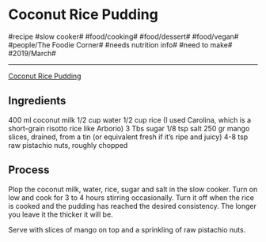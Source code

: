 # Coconut Rice Pudding
#recipe #slow cooker# #food/cooking# #food/dessert# #food/vegan#  #people/The Foodie Corner# #needs nutrition info# #need to make# #2019/March#
- - - -
[Coconut Rice Pudding](http://www.thefoodiecorner.gr/en/slow-cooker-en/slow-cooker-vegan-coconut-rice-pudding-mango-pistachio-recipe/)

## Ingredients 
400 ml coconut milk
1/2 cup water
1/2 cup rice (I used Carolina, which is a short-grain risotto rice like Arborio)
3 Tbs sugar
1/8 tsp salt
250 gr mango slices, drained, from a tin (or equivalent fresh if it’s ripe and juicy)
4-8 tsp raw pistachio nuts, roughly chopped

## Process
Plop the coconut milk, water, rice, sugar and salt in the slow cooker. Turn on low and cook for 3 to 4 hours stirring occasionally. Turn it off when the rice is cooked and the pudding has reached the desired consistency. The longer you leave it the thicker it will be.

Serve with slices of mango on top and a sprinkling of raw pistachio nuts.